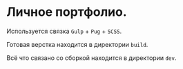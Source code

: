 # Личное портфолио.
Используется связка `Gulp` + `Pug` + `SCSS`.

Готовая верстка находится в директории `build`.

Всё что связано со сборкой находится в директории `dev`.